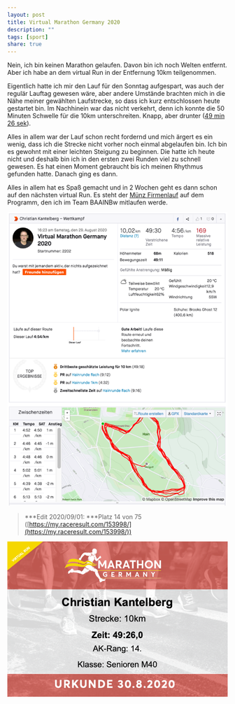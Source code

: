 ```yaml
---
layout: post
title: Virtual Marathon Germany 2020
description: ""
tags: [sport]
share: true
---
```

Nein, ich bin keinen Marathon gelaufen. Davon bin ich noch Welten entfernt. Aber ich habe an dem virtual Run in der Entfernung 10km teilgenommen.

Eigentlich hatte ich mir den Lauf für den Sonntag aufgespart, was auch der regulär Lauftag gewesen wäre, aber andere Umstände brachten mich in die Nähe meiner gewählten Laufstrecke, so dass ich kurz entschlossen heute gestartet bin. Im Nachhinein war das nicht verkehrt, denn ich konnte die 50 Minuten Schwelle für die 10km unterschreiten. Knapp, aber drunter ([49 min 26 sek](https://www.strava.com/activities/3982394869)).

Alles in allem war der Lauf schon recht fordernd und mich ärgert es ein wenig, dass ich die Strecke nicht vorher noch einmal abgelaufen bin. Ich bin es gewohnt mit einer leichten Steigung zu beginnen. Die hatte ich heute nicht und deshalb bin ich in den ersten zwei Runden viel zu schnell gewesen. Es hat einen Moment gebraucht bis ich meinen Rhythmus gefunden hatte. Danach ging es dann.

Alles in allem hat es Spaß gemacht und in 2 Wochen geht es dann schon auf den nächsten virtual Run. Es steht der [Münz Firmenlauf](https://muenz-sport.de/aktiv-event/muenz-firmenlauf-wir-laufen-auch-2020/) auf dem Programm, den ich im Team BAAINBw mitlaufen werde.

![](images/2020/Bildschirmfoto-2020-08-29-um-19.05.56-769x1024.png)

> ***Edit 2020/09/01: ***Platz 14 von 75 ([https://my.raceresult.com/153998/](https://my.raceresult.com/153998/))

![](images/2020/Bildschirmfoto-2020-09-01-um-10.57.26.png)
 
